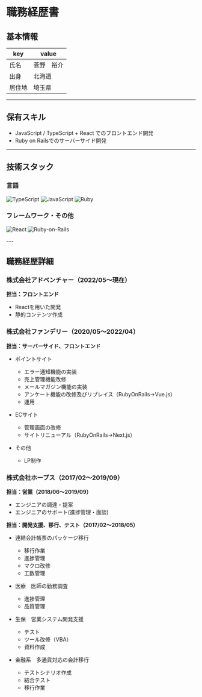 # 職務経歴書

## 基本情報

|key|value|
|---|---|
|氏名|菅野　裕介|
|出身|北海道|
|居住地|埼玉県|

---

## 保有スキル

- JavaScript / TypeScript + React でのフロントエンド開発
- Ruby on Railsでのサーバーサイド開発

---

## 技術スタック

### 言語
<p>
<img alt="TypeScript" src="https://img.shields.io/badge/-TypeScript-007ACC?style=flat-square&logo=typescript&logoColor=white" />
  <img alt="JavaScript" src="https://img.shields.io/badge/-JavaScript-F7DF1E?style=flat-square&logo=JavaScript&logoColor=white" />
  <img alt="Ruby" src="https://img.shields.io/badge/-Ruby-CC342D?style=flat-square&logo=Ruby&logoColor=white" />
</p>

### フレームワーク・その他
<p>
  <img alt="React" src="https://img.shields.io/badge/-React-45b8d8?style=flat-square&logo=react&logoColor=white" />
 <img alt="Ruby-on-Rails" src="https://img.shields.io/badge/-Rails-CC0000?style=flat-square&logo=Ruby-on-Rails&logoColor=white" />
</p>
---

## 職務経歴詳細

### 株式会社アドベンチャー（2022/05〜現在）
**担当：フロントエンド**

- Reactを用いた開発
- 静的コンテンツ作成

### 株式会社ファンデリー（2020/05〜2022/04）
**担当：サーバーサイド、フロントエンド**

- ポイントサイト
  - エラー通知機能の実装
  - 売上管理機能改修
  - メールマガジン機能の実装
  - アンケート機能の改修及びリプレイス（RubyOnRails->Vue.js）
  - 運用

- ECサイト
  - 管理画面の改修
  - サイトリニューアル（RubyOnRails->Next.js）

- その他
  - LP制作
  
### 株式会社ホープス（2017/02〜2019/09）
**担当：営業（2018/06〜2019/09）**

- エンジニアの調達・提案
- エンジニアのサポート(進捗管理・面談)

**担当：開発支援、移行、テスト（2017/02〜2018/05）**

- 連結会計帳票のパッケージ移行
  - 移行作業
  - 進捗管理
  - マクロ改修
  - 工数管理

- 医療　医師の勤務調査
  - 進捗管理
  - 品質管理
  
- 生保　営業システム開発支援
  - テスト
  - ツール改修（VBA）
  - 資料作成

- 金融系　多通貨対応の会計移行
  - テストシナリオ作成
  - 結合テスト
  - 移行作業


